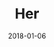 ---
title: "Her"
subtitle: " "
customForwardUrl: "https://www.youtube.com/watch?v=_aGK4ysl8RU&list=PL2lEMhX9H6tlUZfQ-uDgL452oHOA1G2kZ"
displayImg: "https://img.youtube.com/vi/_aGK4ysl8RU/0.jpg"
date: "2018-01-06"
newTab: true 
---